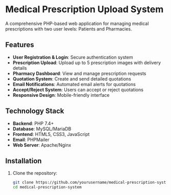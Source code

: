 # Medical Prescription Upload System

A comprehensive PHP-based web application for managing medical prescriptions with two user levels: Patients and Pharmacies.

## Features

- **User Registration & Login**: Secure authentication system
- **Prescription Upload**: Upload up to 5 prescription images with delivery details
- **Pharmacy Dashboard**: View and manage prescription requests
- **Quotation System**: Create and send detailed quotations
- **Email Notifications**: Automated email alerts for quotations
- **Accept/Reject System**: Users can accept or reject quotations
- **Responsive Design**: Mobile-friendly interface

## Technology Stack

- **Backend**: PHP 7.4+
- **Database**: MySQL/MariaDB
- **Frontend**: HTML5, CSS3, JavaScript
- **Email**: PHPMailer
- **Web Server**: Apache/Nginx

## Installation

1. Clone the repository:
   ```bash
   git clone https://github.com/yourusername/medical-prescription-system.git
   cd medical-prescription-system